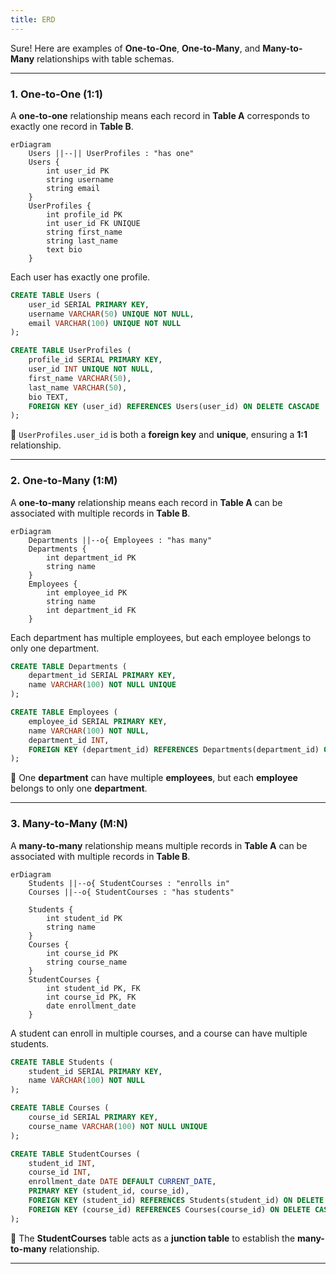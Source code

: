 ```yaml
---
title: ERD
---
```


Sure! Here are examples of **One-to-One**, **One-to-Many**, and **Many-to-Many** relationships with table schemas.

---

### **1. One-to-One (1:1)**
A **one-to-one** relationship means each record in **Table A** corresponds to exactly one record in **Table B**.


```mermaid
erDiagram
    Users ||--|| UserProfiles : "has one"
    Users {
        int user_id PK
        string username
        string email
    }
    UserProfiles {
        int profile_id PK
        int user_id FK UNIQUE
        string first_name
        string last_name
        text bio
    }

```

Each user has exactly one profile.

```sql
CREATE TABLE Users (
    user_id SERIAL PRIMARY KEY,
    username VARCHAR(50) UNIQUE NOT NULL,
    email VARCHAR(100) UNIQUE NOT NULL
);

CREATE TABLE UserProfiles (
    profile_id SERIAL PRIMARY KEY,
    user_id INT UNIQUE NOT NULL,
    first_name VARCHAR(50),
    last_name VARCHAR(50),
    bio TEXT,
    FOREIGN KEY (user_id) REFERENCES Users(user_id) ON DELETE CASCADE
);
```
🔹 `UserProfiles.user_id` is both a **foreign key** and **unique**, ensuring a **1:1** relationship.


---

### **2. One-to-Many (1:M)**
A **one-to-many** relationship means each record in **Table A** can be associated with multiple records in **Table B**.

```mermaidjs
erDiagram
    Departments ||--o{ Employees : "has many"
    Departments {
        int department_id PK
        string name
    }
    Employees {
        int employee_id PK
        string name
        int department_id FK
    }

```

Each department has multiple employees, but each employee belongs to only one department.

```sql
CREATE TABLE Departments (
    department_id SERIAL PRIMARY KEY,
    name VARCHAR(100) NOT NULL UNIQUE
);

CREATE TABLE Employees (
    employee_id SERIAL PRIMARY KEY,
    name VARCHAR(100) NOT NULL,
    department_id INT,
    FOREIGN KEY (department_id) REFERENCES Departments(department_id) ON DELETE SET NULL
);
```
🔹 One **department** can have multiple **employees**, but each **employee** belongs to only one **department**.

---

### **3. Many-to-Many (M:N)**
A **many-to-many** relationship means multiple records in **Table A** can be associated with multiple records in **Table B**.

```mermaidjs
erDiagram
    Students ||--o{ StudentCourses : "enrolls in"
    Courses ||--o{ StudentCourses : "has students"
    
    Students {
        int student_id PK
        string name
    }
    Courses {
        int course_id PK
        string course_name
    }
    StudentCourses {
        int student_id PK, FK
        int course_id PK, FK
        date enrollment_date
    }

```

A student can enroll in multiple courses, and a course can have multiple students.

```sql
CREATE TABLE Students (
    student_id SERIAL PRIMARY KEY,
    name VARCHAR(100) NOT NULL
);

CREATE TABLE Courses (
    course_id SERIAL PRIMARY KEY,
    course_name VARCHAR(100) NOT NULL UNIQUE
);

CREATE TABLE StudentCourses (
    student_id INT,
    course_id INT,
    enrollment_date DATE DEFAULT CURRENT_DATE,
    PRIMARY KEY (student_id, course_id),
    FOREIGN KEY (student_id) REFERENCES Students(student_id) ON DELETE CASCADE,
    FOREIGN KEY (course_id) REFERENCES Courses(course_id) ON DELETE CASCADE
);
```
🔹 The **StudentCourses** table acts as a **junction table** to establish the **many-to-many** relationship.

---
